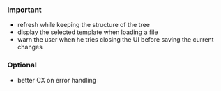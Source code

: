 ### Important

- refresh while keeping the structure of the tree
- display the selected template when loading a file
- warn the user when he tries closing the UI before saving the current changes

### Optional

- better CX on error handling
